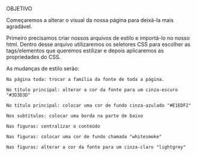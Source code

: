 OBJETIVO

Começaremos a alterar o visual da nossa página para deixá-la mais agradável.

Primeiro precisamos criar nossos arquivos de estilo e importá-lo no nosso html. Dentro desse arquivo utilizaremos os seletores CSS para escolher as tags/elementos que queremos estilizar e depois aplicaremos as propriedades do CSS.

As mudanças de estilo serão:
````
Na página toda: trocar a família da fonte de toda a página.

No título principal: alterar a cor da fonte para um cinza-escuro "#3D3D3D"

No título principal: colocar uma cor de fundo cinza-azulado "#E1EDF2"

Nos subtítulos: colocar uma borda na parte de baixo

Nas figuras: centralizar o conteúdo

Nas figuras: colocar uma cor de fundo chamada "whitesmoke"

Nas figuras: alterar a cor da fonte para um cinza-claro "lightgrey"
````
